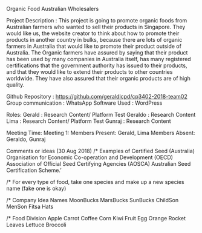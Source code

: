 Organic Food Australian Wholesalers 


Project Description		:
This project is going to promote organic foods from Australian farmers who wanted to sell their products in Singapore. They would like us, the website creator to think about how to promote their products in another country in bulks, because there are lots of organic farmers in Australia that would like to promote their product outside of Australia. The Organic farmers have assured by saying that their product has been used by many companies in Australia itself, has many registered certifications that the government authority has issued to their products, and that they would like to extend their products to other countries worldwide. They have also assured that their organic products are of high quality.


Github Repository		: https://github.com/geraldlcpd/cp3402-2018-team02
Group communication	: WhatsApp
Software Used		: WordPress

Roles:
Gerald		: Research Content/ Platform Test
Geraldo	: Research Content
Lima		: Research Content/ Platform Test
Gunraj		: Research Content

Meeting Time:
Meeting 1:
Members Present: Gerald, Lima
Members Absent: Geraldo, Gunraj


Comments or ideas (30 Aug 2018)
/* Examples of Certified Seed (Australia)
Organisation for Economic Co-operation and Development (OECD)
Association of Official Seed Certifying Agencies (AOSCA)
Australian Seed Certification Scheme.’

/* For every type of food, take one species and make up a new species name (fake one is okay)

/*
Company Idea Names
MoonBucks
MarsBucks
SunBucks
ChildSon
MenSon
Fitsa Hats

/* Food Division
Apple
Carrot
Coffee
Corn
Kiwi Fruit
Egg
Orange
Rocket Leaves
Lettuce
Broccoli


